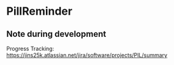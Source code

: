 # PillReminder

## Note during development  
Progress Tracking: https://jins25k.atlassian.net/jira/software/projects/PIL/summary  
